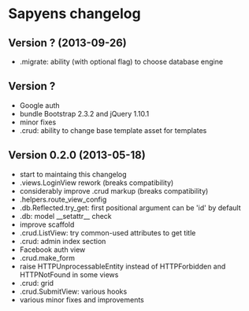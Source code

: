 # Sapyens changelog

## Version ? (2013-09-26)
* .migrate: ability (with optional flag) to choose database engine

## Version ?
* Google auth
* bundle Bootstrap 2.3.2 and jQuery 1.10.1
* minor fixes
* .crud: ability to change base template asset for templates

## Version 0.2.0 (2013-05-18)
* start to maintaing this changelog
* .views.LoginView rework (breaks compatibility)
* considerably improve .crud markup (breaks compatibility)
* .helpers.route\_view\_config
* .db.Reflected.try_get: first positional argument can be 'id' by default
* .db: model \_\_setattr\_\_ check
* improve scaffold
* .crud.ListView: try common-used attributes to get title
* .crud: admin index section
* Facebook auth view
* .crud.make_form
* raise HTTPUnprocessableEntity instead of HTTPForbidden and HTTPNotFound in some views
* .crud: grid
* .crud.SubmitView: various hooks
* various minor fixes and improvements
